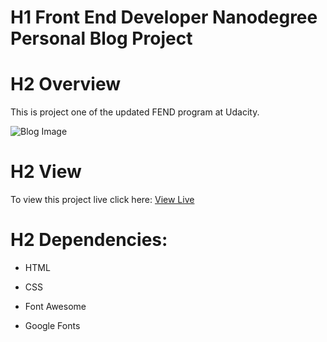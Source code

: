 # H1 Front End Developer Nanodegree Personal Blog Project

# H2 Overview

This is project one of the updated FEND program at Udacity.



![Blog Image](https://i.imgur.com/PWA2Tfm.png "Blog Image")


# H2 View

To view this project live click here: [View Live]()



# H2 Dependencies:

* HTML

* CSS

* Font Awesome

* Google Fonts
